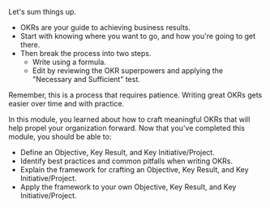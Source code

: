 Let's sum things up.

- OKRs are your guide to achieving business results.
- Start with knowing where you want to go, and how you're going to get there.
- Then break the process into two steps.
  - Write using a formula.
  - Edit by reviewing the OKR superpowers and applying the "Necessary and Sufficient" test.

Remember, this is a process that requires patience. Writing great OKRs gets easier over time and with practice.

In this module, you learned about how to craft meaningful OKRs that will help propel your organization forward. Now that you've completed this module, you should be able to:

- Define an Objective, Key Result, and Key Initiative/Project.
- Identify best practices and common pitfalls when writing OKRs.
- Explain the framework for crafting an Objective, Key Result, and Key Initiative/Project.
- Apply the framework to your own Objective, Key Result, and Key Initiative/Project.